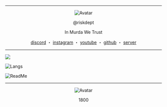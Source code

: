 ------
<p align="center">  
  <img src="" alt="Avatar">
</p>
<p align="center">
    @riskdept
<p align="center">
In Murda We Trust
<p align="center">
</p>
<p align="center">
<a href="https://discord.com/users/1060295121997930677">discord</a>
    ・
    <a href="https://www.instagram.com/pressure_tc/">instagram</a>
    ・
    <a href="https://www.youtube.com/@mrtoocritical">youtube</a>
    ・
    <a href="https://github.com/jaybinballin">github</a>
    ・
    <a href="https://discord.gg/bloodbath">server</a>
</p>

<p align="center">  
  
------  

![](https://komarev.com/ghpvc/?username=jaybinballin&show_icons=true&theme=midnight-purple&layout=compact)
  
![Langs](https://github-readme-stats.vercel.app/api/top-langs/?username=jaybinballin&theme=midnight-purple&langs_count=4?exclude_repo=discord-file-webhook-upload&layout=compact)
  
![ReadMe](https://github-readme-stats.vercel.app/api?username=jaybinballin&show_icons=true&theme=midnight-purple&layout=compact)

------  

<p align="center">  
  <img src="https://media.giphy.com/media/CchzkJJ6UrQmQ/giphy.gif" alt="Avatar">
</p>  
<p align="center">
1800
